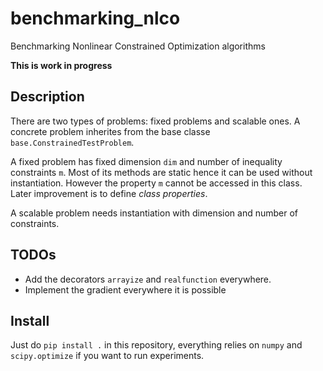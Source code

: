 # benchmarking_nlco
Benchmarking Nonlinear Constrained Optimization algorithms

**This is work in progress**

## Description

There are two types of problems: fixed problems and scalable ones. A concrete problem inherites from the base classe `base.ConstrainedTestProblem`.

A fixed problem has fixed dimension `dim` and number of inequality constraints `m`. Most of its methods are static hence it can be used without instantiation. However the property `m` cannot be accessed in this class. Later improvement is to define _class properties_.

A scalable problem needs instantiation with dimension and number of constraints.

## TODOs

- Add the decorators `arrayize` and `realfunction` everywhere.
- Implement the gradient everywhere it is possible

## Install

Just do `pip install .` in this repository, everything relies on `numpy` and `scipy.optimize` if you want to run experiments.